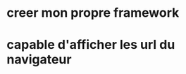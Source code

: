 # creer mon propre framework

# capable d'afficher les url du navigateur

#

#

#

#

#

#

#

#

#

#

#

#

#

#